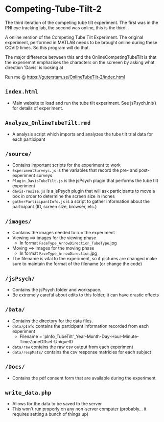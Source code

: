 # Competing-Tube-Tilt-2
The third iteration of the competing tube tilt experiment. The first was in the PNI eye tracking lab, the second was online, this is the third. 

A online version of the Competing Tube Tilt Experiment.
The original experiment, performed in MATLAB needs to be brought online during these COVID times. So this program will do that.

The major difference between this and the OnlineCompetingTubeTilt is that the experiemnt emphazises the characters on the screeen by asking what direction 'Davis' is looking at

Run me @ https://guterstam.se/OnlineTubeTilt-2/index.html

## `index.html`
- Main website to load and run the tube tilt experiment. See jsPsych.init() for details of experiment.

## `Analyze_OnlineTubeTilt.rmd` 
- A analysis script which imports and analyzes the tube tilt trial data for each participant

## `/source/`
- Contains important scripts for the experiment to work
- `ExperimentSurveys.js` is the variables that record the pre- and post-experiment surveys
- `Plugin_DavisTubeTilt.js` is the jsPsych plugin that performs the tube tilt experiment
- `davis-resize.js` is a jsPsych plugin that will ask participants to move a box in order to determine the screen size in inches
- `gatherParticipantInfo.js` is a script to gather information about the participant (ID, screen size, browser, etc.)

## `/images/`
- Contains the images needed to run the experiment
- Viewing ==> images for the viewing phase
    - In format `FaceType_ArrowDirection_TubeType`.jpg
- Moving ==> images for the moving phase
   - In format `FaceType_ArrowDirection`.jpg
- The filename is vital to the experiment, so if pictures are changed make sure to maintain the format of the filename (or change the code)

## `/jsPsych/`
- Contains the jsPsych folder and workspace.
- Be extremely careful about edits to this folder, it can have drastic effects

## `/Data/`
- Contains the directory for the data files.
- `data/pInfo` contains the participant information recorded from each experiment
    * Filename = 'pInfo_TubeTilt'_Year-Month-Day-Hour-Minute-TimeZoneOffset-UniqueID
- `data/raw` contains the raw csv output from each experiment
- `data/respMats/` contains the csv response matricies for each subject

## `/Docs/`
- Contains the pdf consent form that are available during the experiment

## `write_data.php`
 - Allows for the data to be saved to the server
 - This won't run properly on any non-server computer (probably... it requires setting a bunch of things up)
